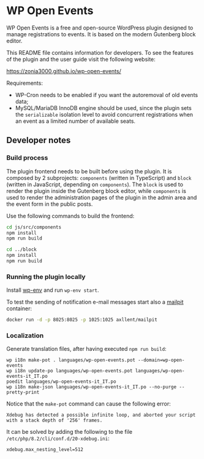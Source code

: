# WP Open Events

WP Open Events is a free and open-source WordPress plugin designed to manage registrations to events. It is based on the modern Gutenberg block editor.

This README file contains information for developers. To see the features of the plugin and the user guide visit the following website:

https://zonia3000.github.io/wp-open-events/

Requirements:

* WP-Cron needs to be enabled if you want the autoremoval of old events data;
* MySQL/MariaDB InnoDB engine should be used, since the plugin sets the `serializable` isolation level to avoid concurrent registrations when an event as a limited number of available seats.

## Developer notes

### Build process

The plugin frontend needs to be built before using the plugin. It is composed by 2 subprojects: `components` (written in TypeScript) and `block` (written in JavaScript, depending on `components`). The `block` is used to render the plugin inside the Gutenberg block editor, while `components` is used to render the administration pages of the plugin in the admin area and the event form in the public posts.

Use the following commands to build the frontend:

```sh
cd js/src/components
npm install
npm run build

cd ../block
npm install
npm run build
```

### Running the plugin locally

Install [wp-env](https://developer.wordpress.org/block-editor/getting-started/devenv/get-started-with-wp-env/) and run `wp-env start`.

To test the sending of notification e-mail messages start also a [mailpit](https://github.com/axllent/mailpit) container:

```sh
docker run -d -p 8025:8025 -p 1025:1025 axllent/mailpit
```

### Localization

Generate translation files, after having executed `npm run build`:

```
wp i18n make-pot . languages/wp-open-events.pot --domain=wp-open-events
wp i18n update-po languages/wp-open-events.pot languages/wp-open-events-it_IT.po
poedit languages/wp-open-events-it_IT.po
wp i18n make-json languages/wp-open-events-it_IT.po --no-purge --pretty-print
```

Notice that the `make-pot` command can cause the following error:

```
Xdebug has detected a possible infinite loop, and aborted your script with a stack depth of '256' frames.
```

It can be solved by adding the following to the file `/etc/php/8.2/cli/conf.d/20-xdebug.ini`:

```
xdebug.max_nesting_level=512
```

